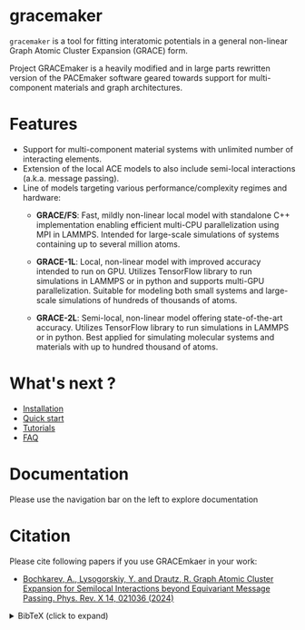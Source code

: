 # gracemaker

`gracemaker` is a tool for fitting interatomic potentials in a general non-linear Graph Atomic Cluster Expansion (GRACE) form.

Project GRACEmaker is a heavily modified and in large parts rewritten version of the PACEmaker software geared towards support for multi-component materials and graph architectures.

# Features

* Support for multi-component material systems with unlimited number of interacting elements.
* Extension of the local ACE models to also include semi-local interactions (a.k.a. message passing).
* Line of models targeting various performance/complexity regimes and hardware:
    * **GRACE/FS**: Fast, mildly non-linear local model with standalone C++ implementation enabling
    efficient multi-CPU parallelization using MPI in LAMMPS. Intended for large-scale simulations of systems
    containing up to several million atoms.
   
    * **GRACE-1L**: Local, non-linear model with improved accuracy intended to run on GPU.
    Utilizes TensorFlow library to run simulations in LAMMPS or in python and supports multi-GPU parallelization.
    Suitable for modeling both small systems and large-scale simulations of hundreds of thousands of atoms.
  
    * **GRACE-2L**: Semi-local, non-linear model offering state-of-the-art accuracy. 
    Utilizes TensorFlow library to run simulations in LAMMPS or in python.
    Best applied for simulating molecular systems and materials with up to hundred thousand of atoms.

# What's next ?
* [Installation](gracemaker/install)
* [Quick start](gracemaker/quickstart)
* [Tutorials](gracemaker/tutorials)
* [FAQ](gracemaker/faq)

# Documentation

Please use the navigation bar on the left to explore documentation


# Citation

Please cite following papers if you use GRACEmkaer in your work:

- [Bochkarev, A., Lysogorskiy, Y. and Drautz, R. Graph Atomic Cluster Expansion for Semilocal Interactions beyond Equivariant Message Passing. Phys. Rev. X 14, 021036 (2024)](https://journals.aps.org/prx/abstract/10.1103/PhysRevX.14.021036)


<details>
<summary>BibTeX (click to expand)</summary>

```bibtex
@article{PhysRevX.14.021036,
  title = {Graph Atomic Cluster Expansion for Semilocal Interactions beyond Equivariant Message Passing},
  author = {Bochkarev, Anton and Lysogorskiy, Yury and Drautz, Ralf},
  journal = {Phys. Rev. X},
  volume = {14},
  issue = {2},
  pages = {021036},
  numpages = {28},
  year = {2024},
  month = {Jun},
  publisher = {American Physical Society},
  doi = {10.1103/PhysRevX.14.021036},
  url = {https://link.aps.org/doi/10.1103/PhysRevX.14.021036}
}

```
</details>